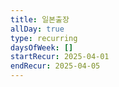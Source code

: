 ```yaml
---
title: 일본출장
allDay: true
type: recurring
daysOfWeek: []
startRecur: 2025-04-01
endRecur: 2025-04-05
---
```

